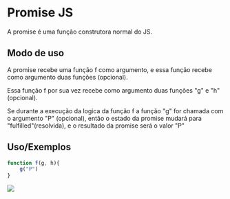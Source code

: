 
# Promise JS

A promise é uma função construtora normal do JS.





## Modo de uso

A promise recebe uma função f como argumento, e essa
função recebe como argumento duas funções (opcional).

Essa função f por sua vez recebe como argumento duas
funções "g" e "h" (opcional).

Se durante a execução da logica da função f a função "g"
for chamada com o argumento "P" (opcional), então o estado
da promise mudará para "fulfilled"(resolvida), e o resultado
da promise será o valor "P"





## Uso/Exemplos

```javascript
function f(g, h){
    g("P")
}
```

<img src="https://web.whatsapp.com/d5758e02-7175-4c34-9ca1-88b7e82ca49f">
